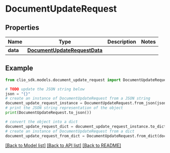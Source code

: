 # DocumentUpdateRequest


## Properties

Name | Type | Description | Notes
------------ | ------------- | ------------- | -------------
**data** | [**DocumentUpdateRequestData**](DocumentUpdateRequestData.md) |  | 

## Example

```python
from clio_sdk.models.document_update_request import DocumentUpdateRequest

# TODO update the JSON string below
json = "{}"
# create an instance of DocumentUpdateRequest from a JSON string
document_update_request_instance = DocumentUpdateRequest.from_json(json)
# print the JSON string representation of the object
print(DocumentUpdateRequest.to_json())

# convert the object into a dict
document_update_request_dict = document_update_request_instance.to_dict()
# create an instance of DocumentUpdateRequest from a dict
document_update_request_from_dict = DocumentUpdateRequest.from_dict(document_update_request_dict)
```
[[Back to Model list]](../README.md#documentation-for-models) [[Back to API list]](../README.md#documentation-for-api-endpoints) [[Back to README]](../README.md)


